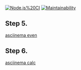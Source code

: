 ##
[![Node.js%20CI](https://github.com/eyt5297/frontend-project-lvl1/workflows/Node.js%20CI/badge.svg)](https://github.com/eyt5297/frontend-project-lvl1/actions)
[![Maintainability](https://api.codeclimate.com/v1/badges/008116c603d88652087b/maintainability)](https://codeclimate.com/github/eyt5297/frontend-project-lvl1/maintainability)

## Step 5.
[asciinema even](https://asciinema.org/a/LsODE1c1fiUIVkNYTFoOp1GZ4)

## Step 6.
[asciinema calc](https://asciinema.org/a/Xud6rz2evLFBBTS7TLmTqNHEG)

